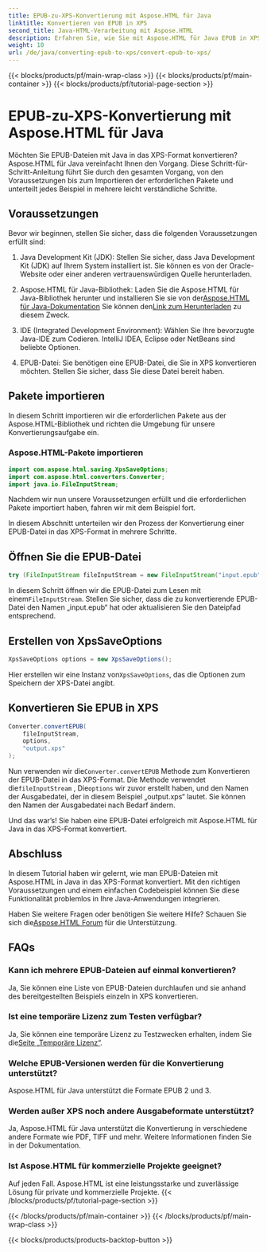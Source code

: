 ```yaml
---
title: EPUB-zu-XPS-Konvertierung mit Aspose.HTML für Java
linktitle: Konvertieren von EPUB in XPS
second_title: Java-HTML-Verarbeitung mit Aspose.HTML
description: Erfahren Sie, wie Sie mit Aspose.HTML für Java EPUB in XPS konvertieren. Eine Schritt-für-Schritt-Anleitung für die nahtlose Konvertierung von EPUB in XPS. Probieren Sie es jetzt aus!
weight: 10
url: /de/java/converting-epub-to-xps/convert-epub-to-xps/
---
```


{{< blocks/products/pf/main-wrap-class >}}
{{< blocks/products/pf/main-container >}}
{{< blocks/products/pf/tutorial-page-section >}}

# EPUB-zu-XPS-Konvertierung mit Aspose.HTML für Java


Möchten Sie EPUB-Dateien mit Java in das XPS-Format konvertieren? Aspose.HTML für Java vereinfacht Ihnen den Vorgang. Diese Schritt-für-Schritt-Anleitung führt Sie durch den gesamten Vorgang, von den Voraussetzungen bis zum Importieren der erforderlichen Pakete und unterteilt jedes Beispiel in mehrere leicht verständliche Schritte.

## Voraussetzungen

Bevor wir beginnen, stellen Sie sicher, dass die folgenden Voraussetzungen erfüllt sind:

1. Java Development Kit (JDK): Stellen Sie sicher, dass Java Development Kit (JDK) auf Ihrem System installiert ist. Sie können es von der Oracle-Website oder einer anderen vertrauenswürdigen Quelle herunterladen.

2. Aspose.HTML für Java-Bibliothek: Laden Sie die Aspose.HTML für Java-Bibliothek herunter und installieren Sie sie von der[Aspose.HTML für Java-Dokumentation](https://reference.aspose.com/html/java/) Sie können den[Link zum Herunterladen](https://releases.aspose.com/html/java/) zu diesem Zweck.

3. IDE (Integrated Development Environment): Wählen Sie Ihre bevorzugte Java-IDE zum Codieren. IntelliJ IDEA, Eclipse oder NetBeans sind beliebte Optionen.

4. EPUB-Datei: Sie benötigen eine EPUB-Datei, die Sie in XPS konvertieren möchten. Stellen Sie sicher, dass Sie diese Datei bereit haben.

## Pakete importieren

In diesem Schritt importieren wir die erforderlichen Pakete aus der Aspose.HTML-Bibliothek und richten die Umgebung für unsere Konvertierungsaufgabe ein.

### Aspose.HTML-Pakete importieren

```java
import com.aspose.html.saving.XpsSaveOptions;
import com.aspose.html.converters.Converter;
import java.io.FileInputStream;
```

Nachdem wir nun unsere Voraussetzungen erfüllt und die erforderlichen Pakete importiert haben, fahren wir mit dem Beispiel fort.

In diesem Abschnitt unterteilen wir den Prozess der Konvertierung einer EPUB-Datei in das XPS-Format in mehrere Schritte.

## Öffnen Sie die EPUB-Datei

```java
try (FileInputStream fileInputStream = new FileInputStream("input.epub")) {
```

 In diesem Schritt öffnen wir die EPUB-Datei zum Lesen mit einem`FileInputStream`. Stellen Sie sicher, dass die zu konvertierende EPUB-Datei den Namen „input.epub“ hat oder aktualisieren Sie den Dateipfad entsprechend.

## Erstellen von XpsSaveOptions

```java
XpsSaveOptions options = new XpsSaveOptions();
```

Hier erstellen wir eine Instanz von`XpsSaveOptions`, das die Optionen zum Speichern der XPS-Datei angibt.

## Konvertieren Sie EPUB in XPS

```java
Converter.convertEPUB(
    fileInputStream,
    options,
    "output.xps"
);
```

 Nun verwenden wir die`Converter.convertEPUB` Methode zum Konvertieren der EPUB-Datei in das XPS-Format. Die Methode verwendet die`fileInputStream` , Die`options` wir zuvor erstellt haben, und den Namen der Ausgabedatei, der in diesem Beispiel „output.xps“ lautet. Sie können den Namen der Ausgabedatei nach Bedarf ändern.

Und das war’s! Sie haben eine EPUB-Datei erfolgreich mit Aspose.HTML für Java in das XPS-Format konvertiert.

## Abschluss

In diesem Tutorial haben wir gelernt, wie man EPUB-Dateien mit Aspose.HTML in Java in das XPS-Format konvertiert. Mit den richtigen Voraussetzungen und einem einfachen Codebeispiel können Sie diese Funktionalität problemlos in Ihre Java-Anwendungen integrieren.

 Haben Sie weitere Fragen oder benötigen Sie weitere Hilfe? Schauen Sie sich die[Aspose.HTML Forum](https://forum.aspose.com/) für die Unterstützung.

## FAQs

### Kann ich mehrere EPUB-Dateien auf einmal konvertieren?
Ja, Sie können eine Liste von EPUB-Dateien durchlaufen und sie anhand des bereitgestellten Beispiels einzeln in XPS konvertieren.

### Ist eine temporäre Lizenz zum Testen verfügbar?
Ja, Sie können eine temporäre Lizenz zu Testzwecken erhalten, indem Sie die[Seite „Temporäre Lizenz“](https://purchase.aspose.com/temporary-license/).

### Welche EPUB-Versionen werden für die Konvertierung unterstützt?
Aspose.HTML für Java unterstützt die Formate EPUB 2 und 3.

### Werden außer XPS noch andere Ausgabeformate unterstützt?
Ja, Aspose.HTML für Java unterstützt die Konvertierung in verschiedene andere Formate wie PDF, TIFF und mehr. Weitere Informationen finden Sie in der Dokumentation.

### Ist Aspose.HTML für kommerzielle Projekte geeignet?
Auf jeden Fall. Aspose.HTML ist eine leistungsstarke und zuverlässige Lösung für private und kommerzielle Projekte.
{{< /blocks/products/pf/tutorial-page-section >}}

{{< /blocks/products/pf/main-container >}}
{{< /blocks/products/pf/main-wrap-class >}}

{{< blocks/products/products-backtop-button >}}
